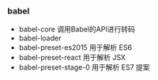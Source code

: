 ### babel
- babel-core 调用Babel的API进行转码
- babel-loader
- babel-preset-es2015 用于解析 ES6
- babel-preset-react 用于解析 JSX
- babel-preset-stage-0 用于解析 ES7 提案